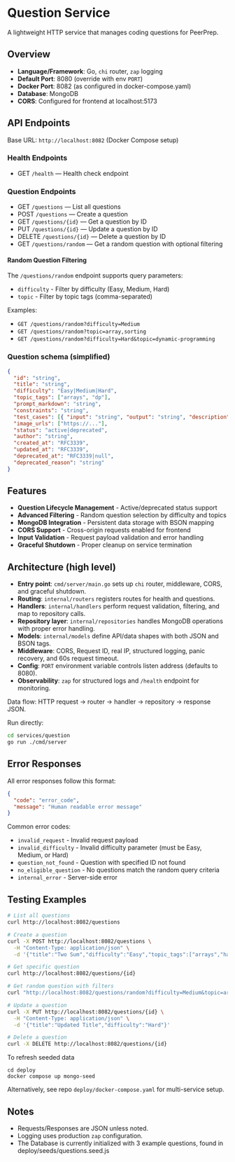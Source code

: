 # Question Service

A lightweight HTTP service that manages coding questions for PeerPrep.

## Overview
- **Language/Framework**: Go, `chi` router, `zap` logging
- **Default Port**: 8080 (override with env `PORT`)
- **Docker Port**: 8082 (as configured in docker-compose.yaml)
- **Database**: MongoDB
- **CORS**: Configured for frontend at localhost:5173

## API Endpoints
Base URL: `http://localhost:8082` (Docker Compose setup)

### Health Endpoints
- GET `/health` — Health check endpoint

### Question Endpoints
- GET `/questions` — List all questions
- POST `/questions` — Create a question
- GET `/questions/{id}` — Get a question by ID
- PUT `/questions/{id}` — Update a question by ID
- DELETE `/questions/{id}` — Delete a question by ID
- GET `/questions/random` — Get a random question with optional filtering

#### Random Question Filtering
The `/questions/random` endpoint supports query parameters:
- `difficulty` - Filter by difficulty (Easy, Medium, Hard)
- `topic` - Filter by topic tags (comma-separated)

Examples:
- `GET /questions/random?difficulty=Medium`
- `GET /questions/random?topic=array,sorting`
- `GET /questions/random?difficulty=Hard&topic=dynamic-programming`

### Question schema (simplified)
```json
{
  "id": "string",
  "title": "string",
  "difficulty": "Easy|Medium|Hard",
  "topic_tags": ["arrays", "dp"],
  "prompt_markdown": "string",
  "constraints": "string",
  "test_cases": [{ "input": "string", "output": "string", "description": "string" }],
  "image_urls": ["https://..."],
  "status": "active|deprecated",
  "author": "string",
  "created_at": "RFC3339",
  "updated_at": "RFC3339",
  "deprecated_at": "RFC3339|null",
  "deprecated_reason": "string"
}
```

## Features
- **Question Lifecycle Management** - Active/deprecated status support
- **Advanced Filtering** - Random question selection by difficulty and topics
- **MongoDB Integration** - Persistent data storage with BSON mapping
- **CORS Support** - Cross-origin requests enabled for frontend
- **Input Validation** - Request payload validation and error handling
- **Graceful Shutdown** - Proper cleanup on service termination

## Architecture (high level)
- **Entry point**: `cmd/server/main.go` sets up `chi` router, middleware, CORS, and graceful shutdown.
- **Routing**: `internal/routers` registers routes for health and questions.
- **Handlers**: `internal/handlers` perform request validation, filtering, and map to repository calls.
- **Repository layer**: `internal/repositories` handles MongoDB operations with proper error handling.
- **Models**: `internal/models` define API/data shapes with both JSON and BSON tags.
- **Middleware**: CORS, Request ID, real IP, structured logging, panic recovery, and 60s request timeout.
- **Config**: `PORT` environment variable controls listen address (defaults to 8080).
- **Observability**: `zap` for structured logs and `/health` endpoint for monitoring.

Data flow: HTTP request → router → handler → repository → response JSON.

Run directly:
```bash
cd services/question
go run ./cmd/server
```

## Error Responses
All error responses follow this format:
```json
{
  "code": "error_code", 
  "message": "Human readable error message"
}
```

Common error codes:
- `invalid_request` - Invalid request payload
- `invalid_difficulty` - Invalid difficulty parameter (must be Easy, Medium, or Hard)  
- `question_not_found` - Question with specified ID not found
- `no_eligible_question` - No questions match the random query criteria
- `internal_error` - Server-side error

## Testing Examples
```bash
# List all questions
curl http://localhost:8082/questions

# Create a question  
curl -X POST http://localhost:8082/questions \
  -H "Content-Type: application/json" \
  -d '{"title":"Two Sum","difficulty":"Easy","topic_tags":["arrays","hash-table"],"prompt_markdown":"Given an array..."}'

# Get specific question
curl http://localhost:8082/questions/{id}

# Get random question with filters
curl "http://localhost:8082/questions/random?difficulty=Medium&topic=arrays"

# Update a question
curl -X PUT http://localhost:8082/questions/{id} \
  -H "Content-Type: application/json" \
  -d '{"title":"Updated Title","difficulty":"Hard"}'

# Delete a question
curl -X DELETE http://localhost:8082/questions/{id}
```

To refresh seeded data 
```
cd deploy
docker compose up mongo-seed
```

Alternatively, see repo `deploy/docker-compose.yaml` for multi-service setup.

## Notes
- Requests/Responses are JSON unless noted.
- Logging uses production `zap` configuration.
- The Database is currently initialized with 3 example questions, found in deploy/seeds/questions.seed.js